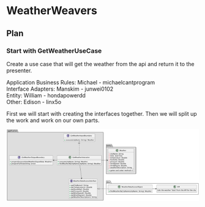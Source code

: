 # WeatherWeavers

## Plan
### Start with GetWeatherUseCase
Create a use case that will get the weather from the api and return it to the presenter.

Application Business Rules: Michael - michaelcantprogram \
Interface Adapters: Manskim - junwei0102 \
Entity: William - hondapowerdd \
Other: Edison - linx5o

First we will start with creating the interfaces together. Then we will split up the work and work on our own parts.

![GetWeatherUseCase.png](GetWeatherUseCase.png)